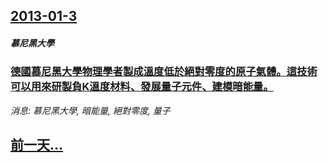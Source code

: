 ## [2013-01-3](/news/2013/01/3/index.md)

##### 慕尼黑大學
### [ 德國慕尼黑大學物理學者製成溫度低於絕對零度的原子氣體。這技術可以用來研製負K溫度材料、發展量子元件、建模暗能量。](/news/2013/01/3/德國慕尼黑大學物理學者製成溫度低於絕對零度的原子氣體-這技術可以用來研製負K溫度材料-發展量子元件-建模暗能量.md)
_消息: 慕尼黑大學, 暗能量, 絕對零度, 量子_

## [前一天...](/news/2013/01/2/index.md)

